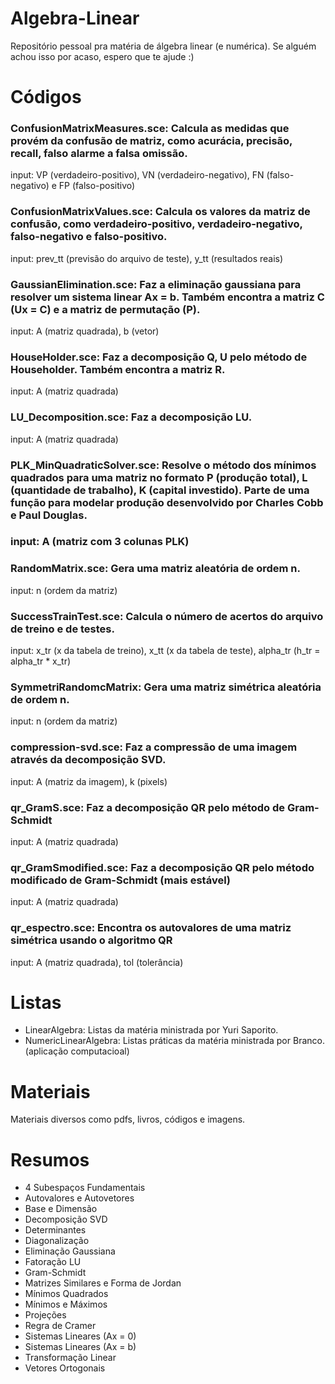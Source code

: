 # Algebra-Linear
Repositório pessoal pra matéria de álgebra linear (e numérica).
Se alguém achou isso por acaso, espero que te ajude :)

# Códigos
### ConfusionMatrixMeasures.sce: Calcula as medidas que provém da confusão de matriz, como acurácia, precisão, recall, falso alarme a falsa omissão.
input: VP (verdadeiro-positivo), VN (verdadeiro-negativo), FN (falso-negativo) e FP (falso-positivo)

### ConfusionMatrixValues.sce: Calcula os valores da matriz de confusão, como verdadeiro-positivo, verdadeiro-negativo, falso-negativo e falso-positivo.
input: prev_tt (previsão do arquivo de teste), y_tt (resultados reais)

### GaussianElimination.sce: Faz a eliminação gaussiana para resolver um sistema linear Ax = b. Também encontra a matriz C (Ux = C) e a matriz de permutação (P).
input: A (matriz quadrada), b (vetor)

### HouseHolder.sce: Faz a decomposição Q, U pelo método de Householder. Também encontra a matriz R.
input: A (matriz quadrada)

### LU_Decomposition.sce: Faz a decomposição LU.
input: A (matriz quadrada)

### PLK_MinQuadraticSolver.sce: Resolve o método dos mínimos quadrados para uma matriz no formato P (produção total), L (quantidade de trabalho), K (capital investido). Parte de uma função para modelar produção desenvolvido por Charles Cobb e Paul Douglas.
### input: A (matriz com 3 colunas PLK) 

### RandomMatrix.sce: Gera uma matriz aleatória de ordem n.
input: n (ordem da matriz)

### SuccessTrainTest.sce: Calcula o número de acertos do arquivo de treino e de testes.
input: x_tr (x da tabela de treino), x_tt (x da tabela de teste), alpha_tr (h_tr = alpha_tr * x_tr)

### SymmetriRandomcMatrix: Gera uma matriz simétrica aleatória de ordem n.
input: n (ordem da matriz)

### compression-svd.sce: Faz a compressão de uma imagem através da decomposição SVD.
input: A (matriz da imagem), k (pixels)

### qr_GramS.sce: Faz a decomposição QR pelo método de Gram-Schmidt
input: A (matriz quadrada)

### qr_GramSmodified.sce: Faz a decomposição QR pelo método modificado de Gram-Schmidt (mais estável)
input: A (matriz quadrada)

### qr_espectro.sce: Encontra os autovalores de uma matriz simétrica usando o algoritmo QR
input: A (matriz quadrada), tol (tolerância)

# Listas

- LinearAlgebra: Listas da matéria ministrada por Yuri Saporito.
- NumericLinearAlgebra: Listas práticas da matéria ministrada por Branco. (aplicação computacioal)

# Materiais

Materiais diversos como pdfs, livros, códigos e imagens.

# Resumos

- 4 Subespaços Fundamentais
- Autovalores e Autovetores
- Base e Dimensão
- Decomposição SVD
- Determinantes
- Diagonalização
- Eliminação Gaussiana
- Fatoração LU
- Gram-Schmidt
- Matrizes Similares e Forma de Jordan
- Mínimos Quadrados
- Mínimos e Máximos
- Projeções
- Regra de Cramer
- Sistemas Lineares (Ax = 0)
- Sistemas Lineares (Ax = b)
- Transformação Linear 
- Vetores Ortogonais
